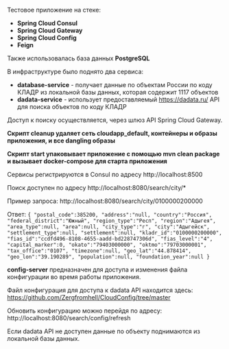 Тестовое приложение на стеке:
- **Spring Cloud Consul**
- **Spring Cloud Gateway**
- **Spring Cloud Config**
- **Feign**

Также использовалась база данных **PostgreSQL**

В инфраструктуре было поднято два сервиса:
- **database-service** - получает данные по объектам России по коду КЛАДР из локальной базы данных, которая содержит 1117 объектов
- **dadata-service** - использует предоставляемый https://dadata.ru/ API для поиска объектов по коду КЛАДР

Доступ к поиску осуществляется, через шлюз API Spring Cloud Gateway.

**Скрипт cleanup удаляет сеть cloudapp_default, контейнеры и образы приложения, и все dangling образы**

**Скрипт start упаковывает приложение с помощью mvn clean package и вызывает docker-compose для старта приложения**

Сервисы регистрируются в Consul по адресу http://localhost:8500

Поиск доступен по адресу http://localhost:8080/search/city/*

Пример запроса: http://localhost:8080/search/city/0100000200000

Ответ:
`{
    "postal_code":385200,
    "address":"null,
    "country":"Россия",
    "federal_district":"Южный",
    "region_type":"Респ",
    "region":"Адыгея",
    "area_type":null,
    "area":null,
    "city_type":"г",
    "city":"Адыгейск",
    "settlement_type":null,
    "settlement":null,
    "kladr_id":"0100000200000",
    "fias_id":"ccdfd496-8108-4655-aadd-bd228747306d",
    "fias_level":"4",
    "capital_marker":0,
    "okato":"79403000000",
    "oktmo":"79703000001",
    "tax_office":"0107",
    "timezone":null,
    "geo_lat":"44.878414",
    "geo_lon":"39.190289",
    "population":null,
    "foundation_year":null
}`

**config-server** предназначен для доступа и изменения файла конфигурации во время работы приложения.

Файл конфигурация для доступа к dadata API находится здесь: https://github.com/Zergfromhell/CloudConfig/tree/master

Обновить конфигурацию можно перейдя по адресу: http://localhost:8080/search/config/refresh

Если dadata API не доступен данные по объекту поднимаются из локальной базы данных.
